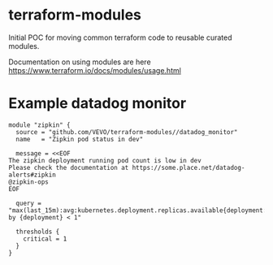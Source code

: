 # terraform-modules
Initial POC for moving common terraform code to reusable curated modules.

Documentation on using modules are here https://www.terraform.io/docs/modules/usage.html

# Example datadog monitor

```
module "zipkin" {
  source = "github.com/VEVO/terraform-modules//datadog_monitor"
  name   = "Zipkin pod status in dev"

  message = <<EOF
The zipkin deployment running pod count is low in dev
Please check the documentation at https://some.place.net/datadog-alerts#zipkin
@zipkin-ops
EOF

  query = "max(last_15m):avg:kubernetes.deployment.replicas.available{deployment:zipkin,env:dev} by {deployment} < 1"

  thresholds {
    critical = 1
  }
}
```
